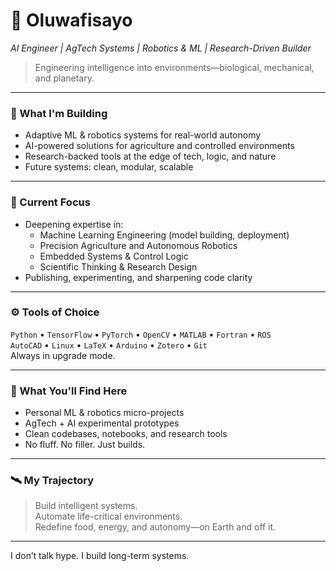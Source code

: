 # 🧠 Oluwafisayo  
*AI Engineer | AgTech Systems | Robotics & ML | Research-Driven Builder*

> Engineering intelligence into environments—biological, mechanical, and planetary.

---

### 🧭 What I'm Building
- Adaptive ML & robotics systems for real-world autonomy  
- AI-powered solutions for agriculture and controlled environments  
- Research-backed tools at the edge of tech, logic, and nature  
- Future systems: clean, modular, scalable

---

### 🧪 Current Focus
- Deepening expertise in:
  - Machine Learning Engineering (model building, deployment)
  - Precision Agriculture and Autonomous Robotics
  - Embedded Systems & Control Logic
  - Scientific Thinking & Research Design
- Publishing, experimenting, and sharpening code clarity

---

### ⚙️ Tools of Choice
`Python` • `TensorFlow` • `PyTorch` • `OpenCV` • `MATLAB` • `Fortran` • `ROS`  
`AutoCAD` • `Linux` • `LaTeX` • `Arduino` • `Zotero` • `Git`  
Always in upgrade mode.

---

### 📁 What You'll Find Here
- Personal ML & robotics micro-projects  
- AgTech + AI experimental prototypes  
- Clean codebases, notebooks, and research tools  
- No fluff. No filler. Just builds.

---

### 🛰️ My Trajectory
> Build intelligent systems.  
> Automate life-critical environments.  
> Redefine food, energy, and autonomy—on Earth and off it.

---

I don’t talk hype. I build long-term systems.

